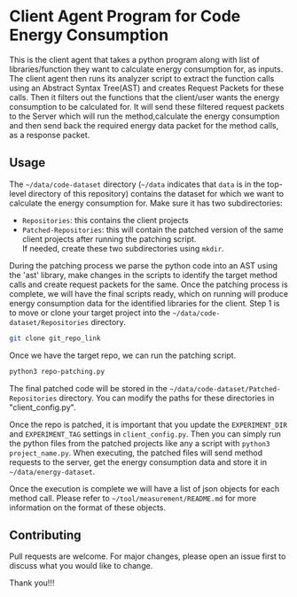 # Client Agent Program for Code Energy Consumption

This is the client agent that takes a python program along with list of libraries/function they want to calculate energy consumption for, as inputs. The client agent then runs its analyzer script to extract the function calls using an Abstract Syntax Tree(AST) and creates Request Packets for these calls. Then it filters out the functions that the client/user wants the energy consumption to be calculated for. It will send these filtered request packets to the Server which will run the method,calculate the energy consumption and then send back the required energy data packet for the method calls, as a response packet.

## Usage

<!-- Read a bit about measuring Software Energy Consumption and how it is done in Linux using the Profiling Tool known as [Perf](https://perf.wiki.kernel.org/index.php/Main_Page). -->

The `~/data/code-dataset` directory (`~/data` indicates that `data` is in the top-level directory of this repository) contains the dataset for which we want to calculate the energy consumption for. Make sure it has two subdirectories:
- `Repositories`: this contains the client projects
- `Patched-Repositories`: this will contain the patched version of the same client projects after running the patching script.  
If needed, create these two subdirectories using `mkdir`.
  
During the patching process we parse the python code into an AST using the 'ast' library, make changes in the scripts to identify the target method calls and create request packets for the same. Once the patching process is complete, we will have the final scripts ready, which on running will produce energy consumption data for the identified libraries for the client.
Step 1 is to move or clone your target project into the `~/data/code-dataset/Repositories` directory.
```bash
git clone git_repo_link
```
Once we have the target repo, we can run the patching script. 
```bash
python3 repo-patching.py
```

The final patched code will be stored in the `~/data/code-dataset/Patched-Repositories` directory. You can modify the paths for these directories in "client_config.py".

Once the repo is patched, it is important that you update the `EXPERIMENT_DIR` and `EXPERIMENT_TAG` settings in `client_config.py`. Then you can simply run the python files from the patched projects like any a script with `python3 project_name.py`. When executing, the patched files will send method requests to the server, get the energy consumption data and store it in `~/data/energy-dataset`.

Once the execution is complete we will have a list of json objects for each method call. Please refer to `~/tool/measurement/README.md` for more information on the format of these objects.


## Contributing
Pull requests are welcome. For major changes, please open an issue first to discuss what you would like to change.

Thank you!!!
